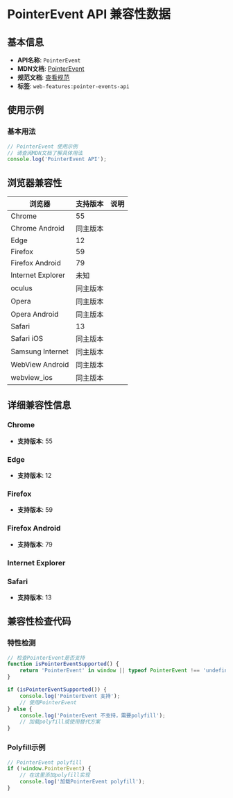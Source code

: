 # PointerEvent API 兼容性数据

## 基本信息

- **API名称**: `PointerEvent`
- **MDN文档**: [PointerEvent](https://developer.mozilla.org/docs/Web/API/PointerEvent)
- **规范文档**: [查看规范](https://w3c.github.io/pointerevents/#pointerevent-interface)
- **标签**: `web-features:pointer-events-api`

## 使用示例

### 基本用法

```javascript
// PointerEvent 使用示例
// 请查阅MDN文档了解具体用法
console.log('PointerEvent API');
```

## 浏览器兼容性

| 浏览器 | 支持版本 | 说明 |
|--------|----------|------|
| Chrome | 55 |  |
| Chrome Android | 同主版本 |  |
| Edge | 12 |  |
| Firefox | 59 |  |
| Firefox Android | 79 |  |
| Internet Explorer | 未知 |  |
| oculus | 同主版本 |  |
| Opera | 同主版本 |  |
| Opera Android | 同主版本 |  |
| Safari | 13 |  |
| Safari iOS | 同主版本 |  |
| Samsung Internet | 同主版本 |  |
| WebView Android | 同主版本 |  |
| webview_ios | 同主版本 |  |

## 详细兼容性信息

### Chrome

- **支持版本**: 55

### Edge

- **支持版本**: 12

### Firefox

- **支持版本**: 59

### Firefox Android

- **支持版本**: 79

### Internet Explorer


### Safari

- **支持版本**: 13

## 兼容性检查代码

### 特性检测

```javascript
// 检查PointerEvent是否支持
function isPointerEventSupported() {
    return 'PointerEvent' in window || typeof PointerEvent !== 'undefined';
}

if (isPointerEventSupported()) {
    console.log('PointerEvent 支持');
    // 使用PointerEvent
} else {
    console.log('PointerEvent 不支持，需要polyfill');
    // 加载polyfill或使用替代方案
}
```

### Polyfill示例

```javascript
// PointerEvent polyfill
if (!window.PointerEvent) {
    // 在这里添加polyfill实现
    console.log('加载PointerEvent polyfill');
}
```

